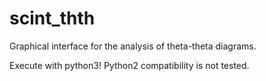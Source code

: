 # scint_thth
Graphical interface for the analysis of theta-theta diagrams.

Execute with python3! Python2 compatibility is not tested.

